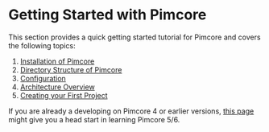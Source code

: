 # Getting Started with Pimcore

This section provides a quick getting started tutorial for Pimcore and covers the following topics: 

1. [Installation of Pimcore](./00_Installation.md)
2. [Directory Structure of Pimcore](./02_Directory_Structure.md)
3. [Configuration](./03_Configuration.md)
4. [Architecture Overview](./04_Architecture_Overview.md)
5. [Creating your First Project](./06_Create_a_First_Project.md)

If you are already a developing on Pimcore 4 or earlier versions, [this page](./08_Pimcore_5_For_Pimcore_Devs.md) might give you a
head start in learning Pimcore 5/6. 
